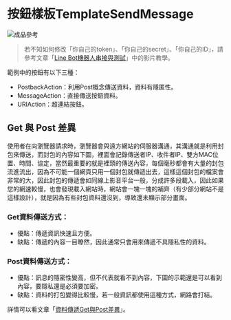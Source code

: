 # 按鈕樣板TemplateSendMessage
![成品參考](https://i.imgur.com/BpTWlkm.png)
> 若不知如何修改「你自己的token」、「你自己的secret」、「你自己的ID」，請參考文章「[Line Bot機器人串接與測試]()」中的影片教學。

範例中的按鈕有以下三種：

* PostbackAction：利用Post概念傳送資料，資料有隱匿性。
* MessageAction：直接傳送按鈕資料。
* URIAction：超連結按鈕。
## Get 與 Post 差異
使用者在向瀏覽器請求時，瀏覽器會與遠方網站的伺服器溝通，其溝通就是利用封包來傳送，而封包的內容如下圖，裡面會記錄傳送者IP、收件者IP、雙方MAC位置、時間、協定，當然最重要的就是裡頭的傳送內容，每個毫秒都會有大量的封包流進流出，因為不可能一個網頁只用一個封包就傳遞出去，這樣這個封包的檔案會非常的大，因此封包的傳遞會如同線上影音平台一般，分成許多段載入，因此如果您的網速較慢，也會發現載入網站時，網站會一塊一塊的補齊（有少部分網站不是這樣設計），就是因為有些封包資料還沒到，導致還未顯示部分畫面。

### Get資料傳送方式：
* 優點：傳遞資訊快速且方便。
* 缺點：傳遞的內容一目瞭然，因此通常只會用來傳遞不具隱私性的資料。

### Post資料傳送方式：
* 優點：訊息的隱密性變高，但不代表就看不到內容，下圖的示範還是可以看到內容，要隱私還是必須要加密。
* 缺點：資料的打包變得比較慢，若一般資訊都使用這種方式，網路會打結。

詳情可以看文章「[資料傳遞Get與Post差異]()」。
